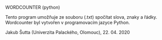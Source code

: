 WORDCOUNTER (python)

Tento program umožňuje ze souboru (.txt) spočítat slova, znaky a řádky.
Wordcounter byl vytvořen v programovacím jazyce Python.

Jakub Šutta (Univerzita Palackého, Olomouc), 22. 04. 2020
